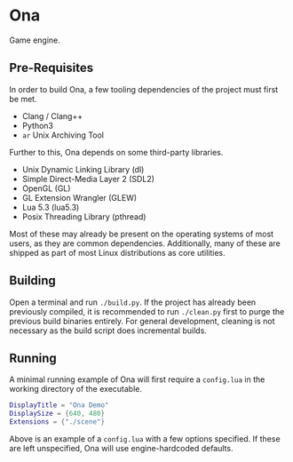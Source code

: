 # Ona

Game engine.

## Pre-Requisites

In order to build Ona, a few tooling dependencies of the project must first be met.

  * Clang / Clang++
  * Python3
  * `ar` Unix Archiving Tool

Further to this, Ona depends on some third-party libraries.

  * Unix Dynamic Linking Library (dl)
  * Simple Direct-Media Layer 2 (SDL2)
  * OpenGL (GL)
  * GL Extension Wrangler (GLEW)
  * Lua 5.3 (lua5.3)
  * Posix Threading Library (pthread)

Most of these may already be present on the operating systems of most users, as they are common dependencies. Additionally, many of these are shipped as part of most Linux distributions as core utilities.

## Building

Open a terminal and run `./build.py`. If the project has already been previously compiled, it is recommended to run `./clean.py` first to purge the previous build binaries entirely. For general development, cleaning is not necessary as the build script does incremental builds.

## Running

A minimal running example of Ona will first require a `config.lua` in the working directory of the executable.

```lua
DisplayTitle = "Ona Demo"
DisplaySize = {640, 480}
Extensions = {"./scene"}
```

Above is an example of a `config.lua` with a few options specified. If these are left unspecified, Ona will use engine-hardcoded defaults.

